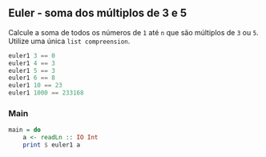 ## Euler - soma dos múltiplos de 3 e 5
[](solver.hs)

Calcule a soma de todos os números de `1` até `n` que são múltiplos de `3` ou `5`. Utilize uma única `list compreension`.


```hs
euler1 3 == 0
euler1 4 == 3
euler1 5 == 3
euler1 6 == 8
euler1 10 == 23
euler1 1000 == 233168
```

<!--MAIN_BEGIN-->
### Main
```hs
main = do
    a <- readLn :: IO Int
    print $ euler1 a

```
<!--MAIN_END-->
